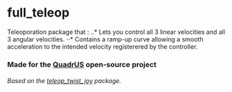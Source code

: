 # full_teleop

Teleoporation package that : 
..* Lets you control all 3 linear velocities and all 3 angular velocities.
⋅⋅* Contains a ramp-up curve allowing a smooth acceleration to the intended velocity registerered by the controller.

### Made for the [QuadrUS](https://github.com/olivierfournier2/S4H2021-QuadrUS) open-source project 

###### Based on the [teleop_twist_joy](https://github.com/ros-teleop/teleop_twist_joy) package.
